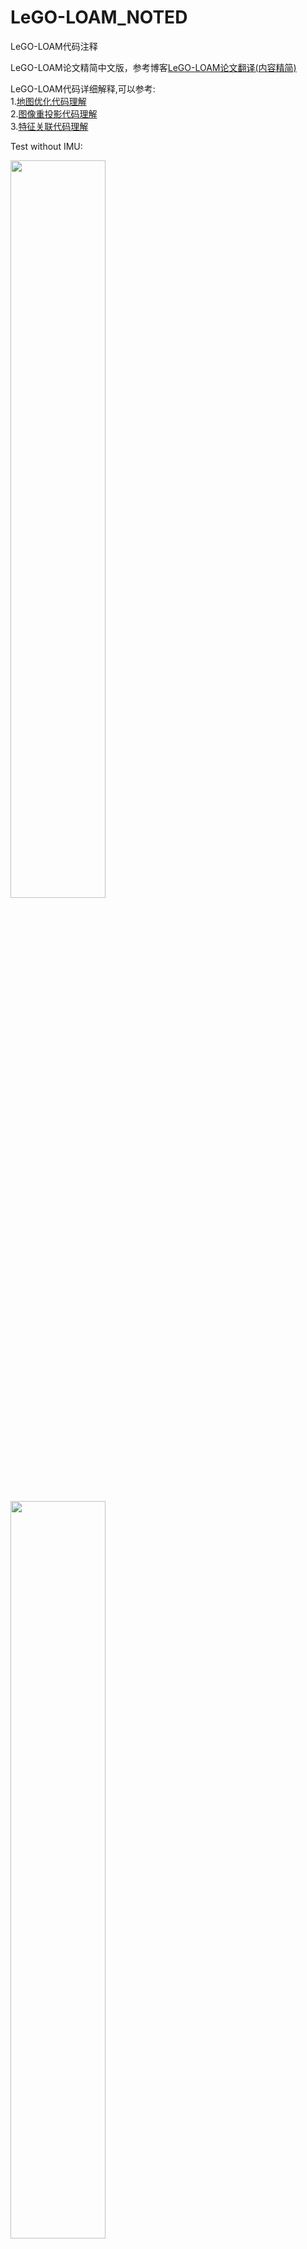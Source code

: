 # LeGO-LOAM_NOTED

 LeGO-LOAM代码注释

LeGO-LOAM论文精简中文版，参考博客[LeGO-LOAM论文翻译(内容精简)](https://wykxwyc.github.io/2019/04/26/LeGO-LOAM-Paper-Traslation-and-Summary/)

LeGO-LOAM代码详细解释,可以参考:    
1.[地图优化代码理解](https://wykxwyc.github.io/2019/01/21/LeGO-LOAM-code-review-mapOptmization/)  
2.[图像重投影代码理解](https://wykxwyc.github.io/2019/01/23/LeGO-LOAM-code-review-imageProjection/)  
3.[特征关联代码理解](https://wykxwyc.github.io/2019/01/24/LeGO-LOAM-code-review-featureAssociation/)  

Test without IMU:  

<img src="https://github.com/wykxwyc/LeGO-LOAM_NOTED/blob/master/lego-loam-experiment.jpg" width = 55% height = 55%/>   

<img src="https://github.com/wykxwyc/LeGO-LOAM_NOTED/blob/master/lego-loam-experiment-downward.jpg" width = 55% height = 55%/>  

ROS nodes in LeGO-LOAM:  

<img src="https://github.com/wykxwyc/LeGO-LOAM_NOTED/blob/master/lego-loam-nodes.png" width = 55% height = 55%/>

2018-12-28 Forked from LeGO-LOAM: https://github.com/RobustFieldAutonomyLab/LeGO-LOAM


